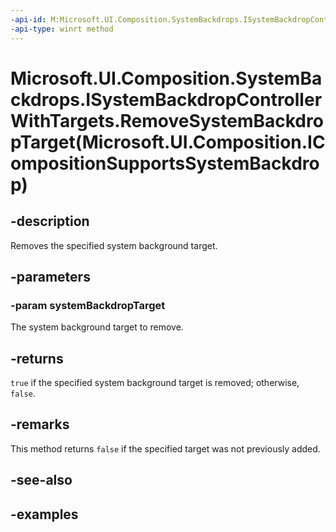 ```yaml
---
-api-id: M:Microsoft.UI.Composition.SystemBackdrops.ISystemBackdropControllerWithTargets.RemoveSystemBackdropTarget(Microsoft.UI.Composition.ICompositionSupportsSystemBackdrop)
-api-type: winrt method
---
```


# Microsoft.UI.Composition.SystemBackdrops.ISystemBackdropControllerWithTargets.RemoveSystemBackdropTarget(Microsoft.UI.Composition.ICompositionSupportsSystemBackdrop)

<!--
public bool RemoveSystemBackdropTarget (Microsoft.UI.Composition.ICompositionSupportsSystemBackdrop systemBackdropTarget);
-->


## -description

Removes the specified system background target.

## -parameters

### -param systemBackdropTarget

The system background target to remove.

## -returns

`true` if the specified system background target is removed; otherwise, `false`.

## -remarks

This method returns `false` if the specified target was not previously added.

## -see-also

## -examples


